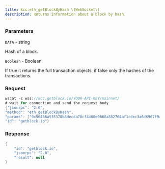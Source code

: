 ```yaml
---
title: kcc:eth_getBlockByHash \[WebSocket\]
description: Returns information about a block by hash.
---
```


### Parameters


`DATA` - string

Hash of a block.

`Boolean` - Boolean

If true it returns the full transaction objects, if false only the
hashes of the transactions.

### Request

``` java
wscat -c wss://kcc.getblock.io/YOUR-API-KEY/mainnet/ 
# wait for connection and send the request body 
{"jsonrpc": "2.0",
"method": "eth_getBlockByHash",
"params": ["0x56436a935370b8decda78cf4a60e0668a882764af1cdec3a6d6967f944f4dace", false],
"id": "getblock.io"}
```

###  Response

``` java
{
    "id": "getblock.io",
    "jsonrpc": "2.0",
    "result": null
}
```

